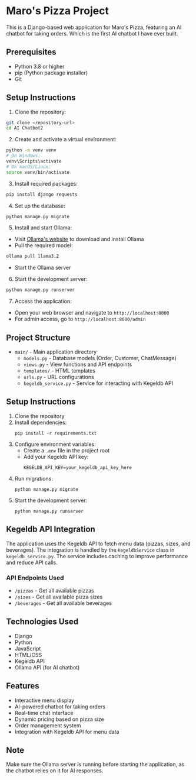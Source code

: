 # Maro's Pizza Project

This is a Django-based web application for Maro's Pizza, featuring an AI chatbot for taking orders. Which is the first AI chatbot I have ever built.

## Prerequisites

- Python 3.8 or higher
- pip (Python package installer)
- Git

## Setup Instructions

1. Clone the repository:
```bash
git clone <repository-url>
cd AI Chatbot2
```

2. Create and activate a virtual environment:
```bash
python -m venv venv
# On Windows:
venv\Scripts\activate
# On macOS/Linux:
source venv/bin/activate
```

3. Install required packages:
```bash
pip install django requests
```

4. Set up the database:
```bash
python manage.py migrate
```

5. Install and start Ollama:
- Visit [Ollama's website](https://ollama.ai/) to download and install Ollama
- Pull the required model:
```bash
ollama pull llama3.2
```
- Start the Ollama server

6. Start the development server:
```bash
python manage.py runserver
```

7. Access the application:
- Open your web browser and navigate to `http://localhost:8000`
- For admin access, go to `http://localhost:8000/admin`

## Project Structure

- `main/` - Main application directory
  - `models.py` - Database models (Order, Customer, ChatMessage)
  - `views.py` - View functions and API endpoints
  - `templates/` - HTML templates
  - `urls.py` - URL configurations
  - `kegeldb_service.py` - Service for interacting with Kegeldb API

## Setup Instructions

1. Clone the repository
2. Install dependencies:
   ```
   pip install -r requirements.txt
   ```
3. Configure environment variables:
   - Create a `.env` file in the project root
   - Add your Kegeldb API key:
     ```
     KEGELDB_API_KEY=your_kegeldb_api_key_here
     ```
4. Run migrations:
   ```
   python manage.py migrate
   ```
5. Start the development server:
   ```
   python manage.py runserver
   ```

## Kegeldb API Integration

The application uses the Kegeldb API to fetch menu data (pizzas, sizes, and beverages). The integration is handled by the `KegeldbService` class in `kegeldb_service.py`. The service includes caching to improve performance and reduce API calls.

### API Endpoints Used

- `/pizzas` - Get all available pizzas
- `/sizes` - Get all available pizza sizes
- `/beverages` - Get all available beverages

## Technologies Used

- Django
- Python
- JavaScript
- HTML/CSS
- Kegeldb API
- Ollama API (for AI chatbot)

## Features

- Interactive menu display
- AI-powered chatbot for taking orders
- Real-time chat interface
- Dynamic pricing based on pizza size
- Order management system
- Integration with Kegeldb API for menu data

## Note

Make sure the Ollama server is running before starting the application, as the chatbot relies on it for AI responses.